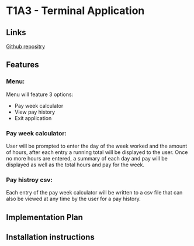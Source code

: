 # T1A3 - Terminal Application

## Links

[Github repositry](https://github.com/Scott12141/Terminal-Application)

## Features

### Menu:

Menu will feature 3 options:

- Pay week calculator
- View pay history
- Exit application

### Pay week calculator:

User will be prompted to enter the day of the week worked and 
the amount of hours, after each entry a running total will be displayed to the user. Once no more hours are entered, a summary of each day and pay will be displayed as well as the total hours and pay for the week.

### Pay histroy csv:

Each entry of the pay week calculator will be written to a csv file that can also be viewed at any time by the user for a pay history.

###

## Implementation Plan 





## Installation instructions
